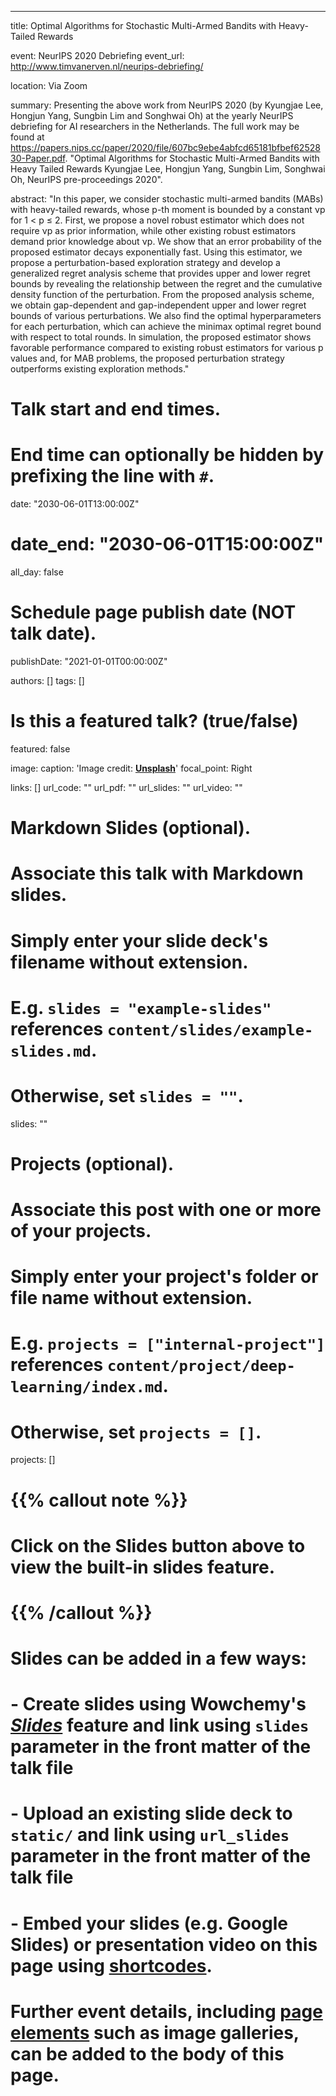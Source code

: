 ---
title: Optimal Algorithms for Stochastic Multi-Armed Bandits with Heavy-Tailed Rewards

event: NeurIPS 2020 Debriefing
event_url: http://www.timvanerven.nl/neurips-debriefing/

location: Via Zoom

summary: Presenting the above work from NeurIPS 2020 (by Kyungjae Lee, Hongjun Yang, Sungbin Lim and Songhwai Oh) at the yearly NeurIPS debriefing for AI researchers in the Netherlands. The full work may be found at https://papers.nips.cc/paper/2020/file/607bc9ebe4abfcd65181bfbef6252830-Paper.pdf. "Optimal Algorithms for Stochastic Multi-Armed Bandits with Heavy Tailed Rewards Kyungjae Lee, Hongjun Yang, Sungbin Lim, Songhwai Oh, NeurIPS pre-proceedings 2020".

abstract: "In this paper, we consider stochastic multi-armed bandits (MABs) with heavy-tailed
rewards, whose p-th moment is bounded by a constant νp for 1 < p ≤ 2. First, we
propose a novel robust estimator which does not require νp as prior information,
while other existing robust estimators demand prior knowledge about νp. We show
that an error probability of the proposed estimator decays exponentially fast. Using
this estimator, we propose a perturbation-based exploration strategy and develop a
generalized regret analysis scheme that provides upper and lower regret bounds by
revealing the relationship between the regret and the cumulative density function
of the perturbation. From the proposed analysis scheme, we obtain gap-dependent
and gap-independent upper and lower regret bounds of various perturbations. We
also find the optimal hyperparameters for each perturbation, which can achieve
the minimax optimal regret bound with respect to total rounds. In simulation,
the proposed estimator shows favorable performance compared to existing robust
estimators for various p values and, for MAB problems, the proposed perturbation
strategy outperforms existing exploration methods."

# Talk start and end times.
#   End time can optionally be hidden by prefixing the line with `#`.
  date: "2030-06-01T13:00:00Z"
# date_end: "2030-06-01T15:00:00Z"
  all_day: false

# Schedule page publish date (NOT talk date).
 publishDate: "2021-01-01T00:00:00Z"

authors: []
tags: []

# Is this a featured talk? (true/false)
featured: false

image:
  caption: 'Image credit: [**Unsplash**](https://unsplash.com/photos/bzdhc5b3Bxs)'
  focal_point: Right

links: []
url_code: ""
url_pdf: ""
url_slides: ""
url_video: ""

# Markdown Slides (optional).
#   Associate this talk with Markdown slides.
#   Simply enter your slide deck's filename without extension.
#   E.g. `slides = "example-slides"` references `content/slides/example-slides.md`.
#   Otherwise, set `slides = ""`.
slides: ""

# Projects (optional).
#   Associate this post with one or more of your projects.
#   Simply enter your project's folder or file name without extension.
#   E.g. `projects = ["internal-project"]` references `content/project/deep-learning/index.md`.
#   Otherwise, set `projects = []`.
projects: []

# {{% callout note %}}
# Click on the **Slides** button above to view the built-in slides feature.
# {{% /callout %}}

# Slides can be added in a few ways:

# - **Create** slides using Wowchemy's [*Slides*](https://wowchemy.com/docs/managing-content/#create-slides) feature and link using `slides` parameter in the front matter of the talk file
# - **Upload** an existing slide deck to `static/` and link using `url_slides` parameter in the front matter of the talk file
# - **Embed** your slides (e.g. Google Slides) or presentation video on this page using [shortcodes](https://wowchemy.com/docs/writing-markdown-latex/).

# Further event details, including [page elements](https://wowchemy.com/docs/writing-markdown-latex/) such as image galleries, can be added to the body of this page.
